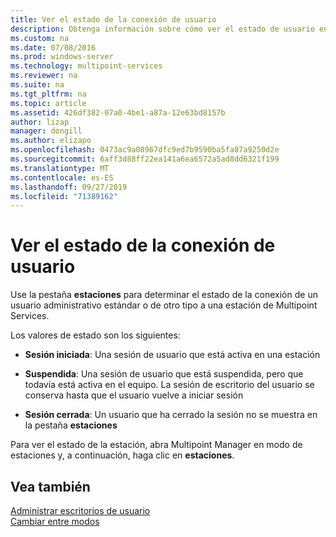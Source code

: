 ```yaml
---
title: Ver el estado de la conexión de usuario
description: Obtenga información sobre cómo ver el estado de usuario en Multipoint Services
ms.custom: na
ms.date: 07/08/2016
ms.prod: windows-server
ms.technology: multipoint-services
ms.reviewer: na
ms.suite: na
ms.tgt_pltfrm: na
ms.topic: article
ms.assetid: 426df382-07a0-4be1-a87a-12e63bd8157b
author: lizap
manager: dongill
ms.author: elizapo
ms.openlocfilehash: 0473ac9a08967dfc9ed7b9590ba5fa87a9250d2e
ms.sourcegitcommit: 6aff3d88ff22ea141a6ea6572a5ad8dd6321f199
ms.translationtype: MT
ms.contentlocale: es-ES
ms.lasthandoff: 09/27/2019
ms.locfileid: "71389162"
---
```

# <a name="view-user-connection-status"></a>Ver el estado de la conexión de usuario
Use la pestaña **estaciones** para determinar el estado de la conexión de un usuario administrativo estándar o de otro tipo a una estación de Multipoint Services.  
  
Los valores de estado son los siguientes:  
  
-   **Sesión iniciada**: Una sesión de usuario que está activa en una estación  
  
-   **Suspendida**: Una sesión de usuario que está suspendida, pero que todavía está activa en el equipo. La sesión de escritorio del usuario se conserva hasta que el usuario vuelve a iniciar sesión  
  
-   **Sesión cerrada**: Un usuario que ha cerrado la sesión no se muestra en la pestaña **estaciones**  
  
Para ver el estado de la estación, abra Multipoint Manager en modo de estaciones y, a continuación, haga clic en **estaciones**.

## <a name="see-also"></a>Vea también  
[Administrar escritorios de usuario](manage-user-desktops-using-multipoint-dashboard.md)  
[Cambiar entre modos](Switch-Between-Modes.md)